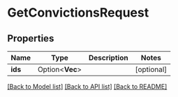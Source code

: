 # GetConvictionsRequest

## Properties

| Name    | Type                    | Description | Notes      |
| ------- | ----------------------- | ----------- | ---------- |
| **ids** | Option<**Vec<String>**> |             | [optional] |

[[Back to Model list]](../README.md#documentation-for-models) [[Back to API list]](../README.md#documentation-for-api-endpoints) [[Back to README]](../README.md)
